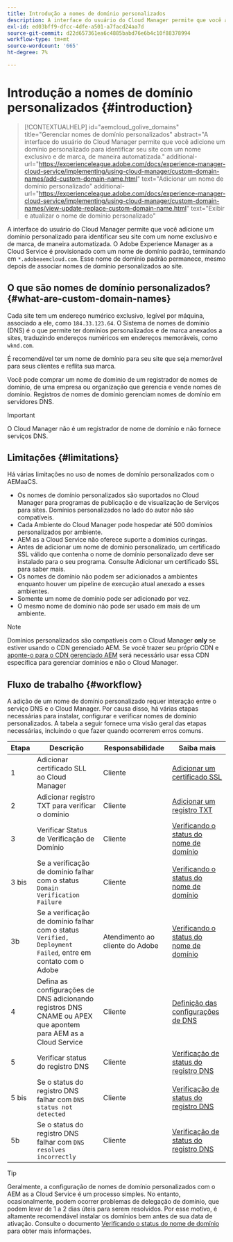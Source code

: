 ```yaml
---
title: Introdução a nomes de domínio personalizados
description: A interface do usuário do Cloud Manager permite que você adicione um domínio personalizado para identificar seu site com um nome exclusivo e de marca, de maneira automatizada.
exl-id: ed03bff9-dfcc-4dfe-a501-a7facd24aa7d
source-git-commit: d22d657361ea6c4885babd76e6b4c10f88378994
workflow-type: tm+mt
source-wordcount: '665'
ht-degree: 7%

---
```



# Introdução a nomes de domínio personalizados {#introduction}

>[!CONTEXTUALHELP]
>id="aemcloud_golive_domains"
>title="Gerenciar nomes de domínio personalizados"
>abstract="A interface do usuário do Cloud Manager permite que você adicione um domínio personalizado para identificar seu site com um nome exclusivo e de marca, de maneira automatizada."
>additional-url="https://experienceleague.adobe.com/docs/experience-manager-cloud-service/implementing/using-cloud-manager/custom-domain-names/add-custom-domain-name.html" text="Adicionar um nome de domínio personalizado"
>additional-url="https://experienceleague.adobe.com/docs/experience-manager-cloud-service/implementing/using-cloud-manager/custom-domain-names/view-update-replace-custom-domain-name.html" text="Exibir e atualizar o nome de domínio personalizado"

A interface do usuário do Cloud Manager permite que você adicione um domínio personalizado para identificar seu site com um nome exclusivo e de marca, de maneira automatizada. O Adobe Experience Manager as a Cloud Service é provisionado com um nome de domínio padrão, terminando em `*.adobeaemcloud.com`. Esse nome de domínio padrão permanece, mesmo depois de associar nomes de domínio personalizados ao site.

## O que são nomes de domínio personalizados? {#what-are-custom-domain-names}

Cada site tem um endereço numérico exclusivo, legível por máquina, associado a ele, como `184.33.123.64`. O Sistema de nomes de domínio (DNS) é o que permite ter domínios personalizados e de marca anexados a sites, traduzindo endereços numéricos em endereços memoráveis, como `wknd.com`.

É recomendável ter um nome de domínio para seu site que seja memorável para seus clientes e reflita sua marca.

Você pode comprar um nome de domínio de um registrador de nomes de domínio, de uma empresa ou organização que gerencia e vende nomes de domínio. Registros de nomes de domínio gerenciam nomes de domínio em servidores DNS.

>[!IMPORTANT]
>
>O Cloud Manager não é um registrador de nome de domínio e não fornece serviços DNS.

## Limitações           {#limitations}

Há várias limitações no uso de nomes de domínio personalizados com o AEMaaCS.

* Os nomes de domínio personalizados são suportados no Cloud Manager para programas de publicação e de visualização de Serviços para sites. Domínios personalizados no lado do autor não são compatíveis.
* Cada Ambiente do Cloud Manager pode hospedar até 500 domínios personalizados por ambiente.
* AEM as a Cloud Service não oferece suporte a domínios curingas.
* Antes de adicionar um nome de domínio personalizado, um certificado SSL válido que contenha o nome de domínio personalizado deve ser instalado para o seu programa. Consulte Adicionar um certificado SSL para saber mais.
* Os nomes de domínio não podem ser adicionados a ambientes enquanto houver um pipeline de execução atual anexado a esses ambientes.
* Somente um nome de domínio pode ser adicionado por vez.
* O mesmo nome de domínio não pode ser usado em mais de um ambiente.

>[!NOTE]
>
>Domínios personalizados são compatíveis com o Cloud Manager **only** se estiver usando o CDN gerenciado AEM. Se você trazer seu próprio CDN e [aponte-o para o CDN gerenciado AEM](/help/implementing/dispatcher/cdn.md) será necessário usar essa CDN específica para gerenciar domínios e não o Cloud Manager.

## Fluxo de trabalho {#workflow}

A adição de um nome de domínio personalizado requer interação entre o serviço DNS e o Cloud Manager. Por causa disso, há várias etapas necessárias para instalar, configurar e verificar nomes de domínio personalizados. A tabela a seguir fornece uma visão geral das etapas necessárias, incluindo o que fazer quando ocorrerem erros comuns.

| Etapa | Descrição | Responsabilidade | Saiba mais |
|--- |--- |--- |---|
| 1 | Adicionar certificado SLL ao Cloud Manager | Cliente | [Adicionar um certificado SSL](/help/implementing/cloud-manager/managing-ssl-certifications/add-ssl-certificate.md) |
| 2 | Adicionar registro TXT para verificar o domínio | Cliente | [Adicionar um registro TXT](/help/implementing/cloud-manager/custom-domain-names/add-text-record.md) |
| 3 | Verificar Status de Verificação de Domínio | Cliente | [Verificando o status do nome de domínio](/help/implementing/cloud-manager/custom-domain-names/check-domain-name-status.md) |
| 3 bis | Se a verificação de domínio falhar com o status `Domain Verification Failure` | Cliente | [Verificando o status do nome de domínio](/help/implementing/cloud-manager/custom-domain-names/check-domain-name-status.md) |
| 3b | Se a verificação de domínio falhar com o status `Verified, Deployment Failed`, entre em contato com o Adobe | Atendimento ao cliente do Adobe | [Verificando o status do nome de domínio](/help/implementing/cloud-manager/custom-domain-names/check-domain-name-status.md) |
| 4 | Defina as configurações de DNS adicionando registros DNS CNAME ou APEX que apontem para AEM as a Cloud Service | Cliente | [Definição das configurações de DNS](/help/implementing/cloud-manager/custom-domain-names/configure-dns-settings.md) |
| 5 | Verificar status do registro DNS | Cliente | [Verificação de status do registro DNS](/help/implementing/cloud-manager/custom-domain-names/check-dns-record-status.md) |
| 5 bis | Se o status do registro DNS falhar com `DNS status not detected` | Cliente | [Verificação de status do registro DNS](/help/implementing/cloud-manager/custom-domain-names/check-dns-record-status.md) |
| 5b | Se o status do registro DNS falhar com `DNS resolves incorrectly` | Cliente | [Verificação de status do registro DNS](/help/implementing/cloud-manager/custom-domain-names/check-dns-record-status.md) |

>[!TIP]
>
>Geralmente, a configuração de nomes de domínio personalizados com o AEM as a Cloud Service é um processo simples. No entanto, ocasionalmente, podem ocorrer problemas de delegação de domínio, que podem levar de 1 a 2 dias úteis para serem resolvidos. Por esse motivo, é altamente recomendável instalar os domínios bem antes de sua data de ativação. Consulte o documento [Verificando o status do nome de domínio](/help/implementing/cloud-manager/custom-domain-names/check-domain-name-status.md) para obter mais informações.
